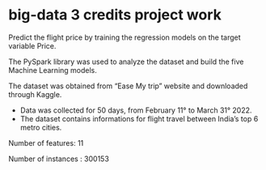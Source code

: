 # big-data 3 credits project work 
Predict the flight price by training the regression models on the target variable Price.

The PySpark library was used to analyze the dataset and build the five Machine Learning models.

The dataset was obtained from “Ease My trip” website and downloaded through Kaggle.
- Data was collected for 50 days, from February 11° to March 31° 2022. 
- The dataset contains informations for flight travel between India’s top 6 metro cities.
  
Number of features: 11

Number of instances : 300153


